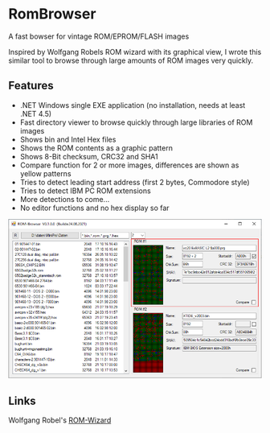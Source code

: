 # RomBrowser

A fast bowser for vintage ROM/EPROM/FLASH images

Inspired by Wolfgang Robels ROM wizard with its graphical view, I wrote this similar tool to browse through large amounts of ROM images very quickly.

## Features

- .NET Windows single EXE application (no installation, needs at least .NET 4.5)
- Fast directory viewer to browse quickly through large libraries of ROM images
- Shows bin and Intel Hex files
- Shows the ROM contents as a graphic pattern
- Shows 8-Bit checksum, CRC32 and SHA1
- Compare function for 2 or more images, differences are shown as yellow patterns
- Tries to detect leading start address (first 2 bytes, Commodore style)
- Tries to detect IBM PC ROM extensions
- More detections to come...
- No editor functions and no hex display so far

![Screenshot](https://github.com/detlefgerhardt/RomBrowser/blob/master/screen1.png)

## Links

Wolfgang Robel's [ROM-Wizard](http://www.wolfgangrobel.de/romwizard.htm)
